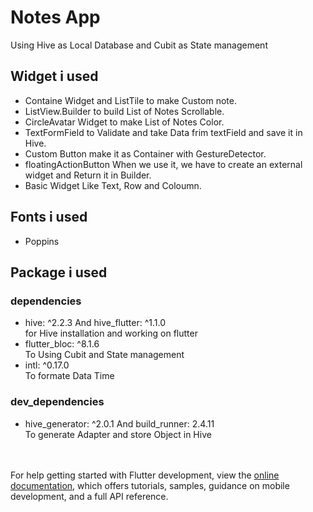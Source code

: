 # Notes App

Using Hive as Local Database and Cubit as State management

## Widget i used 

- Containe Widget and ListTile to make Custom note.<br>
- ListView.Builder to build List of Notes Scrollable.<br>
- CircleAvatar Widget to make List of Notes Color.<br>
- TextFormField to Validate and take Data frim textField and save it in Hive.<br>
- Custom Button make it as Container with GestureDetector.<br>
- floatingActionButton When we use it, we have to create an external widget and Return it in Builder.<br>
- Basic Widget Like Text, Row and Coloumn.

  
## Fonts i used 
- Poppins

## Package i used

### dependencies

- hive: ^2.2.3 And hive_flutter: ^1.1.0
  <br> for Hive installation and working on flutter <br>
- flutter_bloc: ^8.1.6
  <br> To Using Cubit and State management <br>
- intl: ^0.17.0
  <br> To formate Data Time <br>

### dev_dependencies
 - hive_generator: ^2.0.1 And build_runner: 2.4.11
  <br> To generate Adapter and store Object in Hive <br>



  
<br><br>
For help getting started with Flutter development, view the
[online documentation](https://docs.flutter.dev/), which offers tutorials,
samples, guidance on mobile development, and a full API reference.
